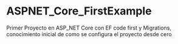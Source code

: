 # ASPNET_Core_FirstExample

Primer Proyecto en ASP_NET Core con EF code first y Migrations, conocimiento inicial de como se configura el proyecto desde cero